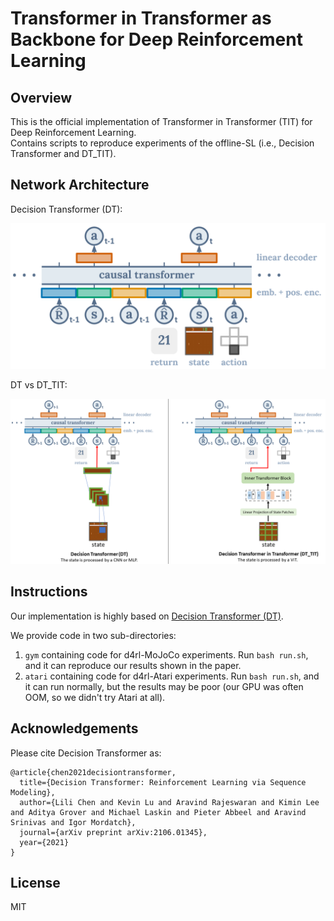 # Transformer in Transformer as Backbone for Deep Reinforcement Learning



## Overview
This is the official implementation of Transformer in Transformer (TIT) for Deep Reinforcement Learning.  
Contains scripts to reproduce experiments of the offline-SL (i.e., Decision Transformer and DT_TIT).



## Network Architecture

Decision Transformer (DT):  

![image info](./DT.png)

DT vs DT_TIT:  

![image info](./DT_TIT.png)



## Instructions

Our implementation is highly based on [Decision Transformer (DT)](https://github.com/kzl/decision-transformer).   

We provide code in two sub-directories:  
1. `gym` containing code for d4rl-MoJoCo experiments. Run `bash run.sh`, and it can reproduce our results shown in the paper.
2. `atari` containing code for d4rl-Atari experiments. Run `bash run.sh`, and it can run normally, but the results may be poor (our GPU was often OOM, so we didn't try Atari at all).



## Acknowledgements

Please cite Decision Transformer as:
```
@article{chen2021decisiontransformer,
  title={Decision Transformer: Reinforcement Learning via Sequence Modeling},
  author={Lili Chen and Kevin Lu and Aravind Rajeswaran and Kimin Lee and Aditya Grover and Michael Laskin and Pieter Abbeel and Aravind Srinivas and Igor Mordatch},
  journal={arXiv preprint arXiv:2106.01345},
  year={2021}
}
```

## License

MIT

